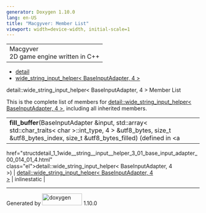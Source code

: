 ```yaml
---
generator: Doxygen 1.10.0
lang: en-US
title: "Macgyver: Member List"
viewport: width=device-width, initial-scale=1
---
```


<div id="top">

<div id="titlearea">

<table data-cellspacing="0" data-cellpadding="0">
<colgroup>
<col style="width: 100%" />
</colgroup>
<tbody>
<tr id="projectrow" class="odd">
<td id="projectalign"><div id="projectname">
Macgyver
</div>
<div id="projectbrief">
2D game engine written in C++
</div></td>
</tr>
</tbody>
</table>

</div>

<div id="main-nav">

</div>

<div id="nav-path" class="navpath">

- <a href="namespacedetail.html" class="el">detail</a>
- <a
  href="structdetail_1_1wide__string__input__helper_3_01_base_input_adapter_00_014_01_4.html"
  class="el">wide_string_input_helper&lt; BaseInputAdapter, 4 &gt;</a>

</div>

</div>

<div class="header">

<div class="headertitle">

<div class="title">

detail::wide_string_input_helper\< BaseInputAdapter, 4 \> Member List

</div>

</div>

</div>

<div class="contents">

This is the complete list of members for <a
href="structdetail_1_1wide__string__input__helper_3_01_base_input_adapter_00_014_01_4.html"
class="el">detail::wide_string_input_helper&lt; BaseInputAdapter, 4
&gt;</a>, including all inherited members.

|                                                                                                                                                                                   |                                                                                             |                                                                      |
|-----------------------------------------------------------------------------------------------------------------------------------------------------------------------------------|---------------------------------------------------------------------------------------------|----------------------------------------------------------------------|
| **fill_buffer**(BaseInputAdapter &input, std::array\< std::char_traits\< char \>::int_type, 4 \> &utf8_bytes, size_t &utf8_bytes_index, size_t &utf8_bytes_filled) (defined in <a 
 href="structdetail_1_1wide__string__input__helper_3_01_base_input_adapter_00_014_01_4.html"                                                                                        
 class="el">detail::wide_string_input_helper&lt; BaseInputAdapter, 4                                                                                                                
 &gt;</a>)                                                                                                                                                                          | <a                                                                                          
                                                                                                                                                                                     href="structdetail_1_1wide__string__input__helper_3_01_base_input_adapter_00_014_01_4.html"  
                                                                                                                                                                                     class="el">detail::wide_string_input_helper&lt; BaseInputAdapter, 4                          
                                                                                                                                                                                     &gt;</a>                                                                                     | <span class="mlabel">inline</span><span class="mlabel">static</span> |

</div>

------------------------------------------------------------------------

<span class="small">Generated
by [<img src="doxygen.svg" class="footer" width="104" height="31"
alt="doxygen" />](https://www.doxygen.org/index.html) 1.10.0</span>
